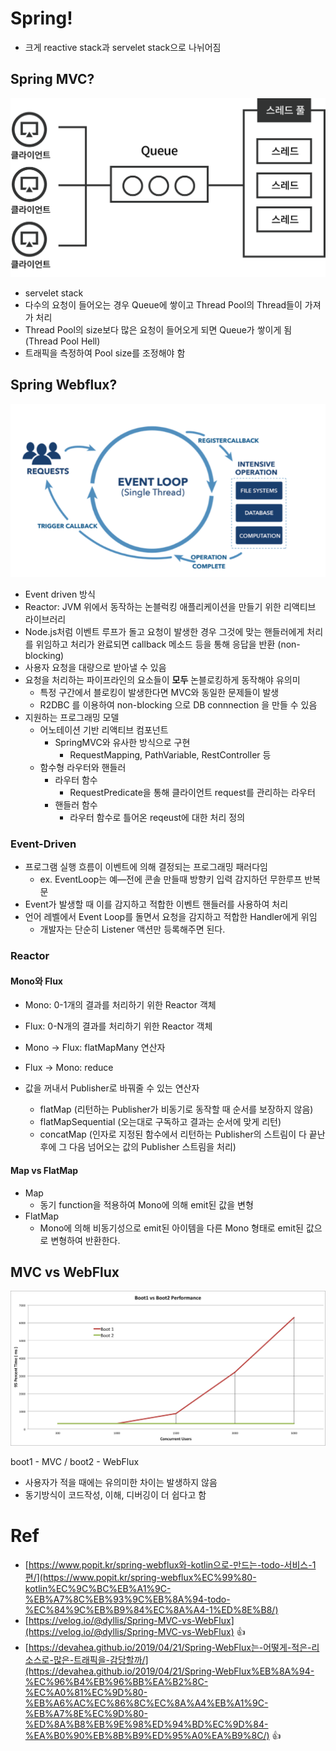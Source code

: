 
# Spring!

- 크게 reactive stack과 servelet stack으로 나뉘어짐

## Spring MVC?

![spring_mvc.png](/static/TIL/backend/spring/spring_mvc.png)

- servelet stack
- 다수의 요청이 들어오는 경우 Queue에 쌓이고 Thread Pool의 Thread들이 가져가 처리
- Thread Pool의 size보다 많은 요청이 들어오게 되면 Queue가 쌓이게 됨 (Thread Pool Hell)
- 트래픽을 측정하여 Pool size를 조정해야 함

## Spring Webflux?

![event_loop.png](/static/TIL/backend/spring/event_loop.png)

- Event driven 방식
- Reactor: JVM 위에서 동작하는 논블럭킹 애플리케이션을 만들기 위한 리액티브 라이브러리
- Node.js처럼 이벤트 루프가 돌고 요청이 발생한 경우 그것에 맞는 핸들러에게 처리를 위임하고 처리가 완료되면 callback 메소드 등을 통해 응답을 반환 (non-blocking)
- 사용자 요청을 대량으로 받아낼 수 있음
- 요청을 처리하는 파이프라인의 요소들이 **모두** 논블로킹하게 동작해야 유의미
    - 특정 구간에서 블로킹이 발생한다면 MVC와 동일한 문제들이 발생
    - R2DBC 를 이용하여 non-blocking 으로 DB connnection 을 만들 수 있음
- 지원하는 프로그래밍 모델
    - 어노테이션 기반 리액티브 컴포넌트
        - SpringMVC와 유사한 방식으로 구현
            - RequestMapping, PathVariable, RestController 등
    - 함수형 라우터와 핸들러
        - 라우터 함수
            - RequestPredicate을 통해 클라이언트 request를 관리하는 라우터
        - 핸들러 함수
            - 라우터 함수로 틀어온 reqeust에 대한 처리 정의


### Event-Driven

- 프로그램 실행 흐름이 이벤트에 의해 결정되는 프로그래밍 패러다임
    - ex. EventLoop는 예—전에 콘솔 만들때 방향키 입력 감지하던 무한루프 반복문
- Event가 발생할 때 이를 감지하고 적합한 이벤트 핸들러를 사용하여 처리
- 언어 레벨에서 Event Loop를 돌면서 요청을 감지하고 적합한 Handler에게 위임
    - 개발자는 단순히 Listener 액션만 등록해주면 된다.


### Reactor

#### Mono와 Flux
- Mono: 0-1개의 결과를 처리하기 위한 Reactor 객체
- Flux: 0-N개의 결과를 처리하기 위한 Reactor 객체
- Mono -> Flux: flatMapMany 연산자
- Flux -> Mono: reduce

- 값을 꺼내서 Publisher로 바꿔줄 수 있는 연산자
  - flatMap (리턴하는 Publisher가 비동기로 동작할 때 순서를 보장하지 않음)
  - flatMapSequential (오는대로 구독하고 결과는 순서에 맞게 리턴)
  - concatMap (인자로 지정된 함수에서 리턴하는 Publisher의 스트림이 다 끝난 후에 그 다음 넘어오는 값의 Publisher 스트림을 처리)

#### Map vs FlatMap

- Map
  - 동기 function을 적용하여 Mono에 의해 emit된 값을 변형
- FlatMap
  - Mono에 의해 비동기성으로 emit된 아이템을 다른 Mono 형태로 emit된 값으로 변형하여 반환한다.



## MVC vs WebFlux

![MVC_vs_Webflux.png](/static/TIL/backend/spring/MVC_vs_Webflux.png)

boot1 - MVC / boot2 - WebFlux

- 사용자가 적을 때에는 유의미한 차이는 발생하지 않음
- 동기방식이 코드작성, 이해, 디버깅이 더 쉽다고 함

# Ref

- [https://www.popit.kr/spring-webflux와-kotlin으로-만드는-todo-서비스-1편/](https://www.popit.kr/spring-webflux%EC%99%80-kotlin%EC%9C%BC%EB%A1%9C-%EB%A7%8C%EB%93%9C%EB%8A%94-todo-%EC%84%9C%EB%B9%84%EC%8A%A4-1%ED%8E%B8/)
- [https://velog.io/@dyllis/Spring-MVC-vs-WebFlux](https://velog.io/@dyllis/Spring-MVC-vs-WebFlux) 👍
- [https://devahea.github.io/2019/04/21/Spring-WebFlux는-어떻게-적은-리소스로-많은-트래픽을-감당할까/](https://devahea.github.io/2019/04/21/Spring-WebFlux%EB%8A%94-%EC%96%B4%EB%96%BB%EA%B2%8C-%EC%A0%81%EC%9D%80-%EB%A6%AC%EC%86%8C%EC%8A%A4%EB%A1%9C-%EB%A7%8E%EC%9D%80-%ED%8A%B8%EB%9E%98%ED%94%BD%EC%9D%84-%EA%B0%90%EB%8B%B9%ED%95%A0%EA%B9%8C/) 👍
